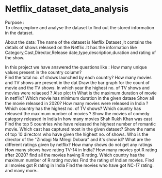# Netflix_dataset_data_analysis
Purpose :  
To clean,explore and analyse the dataset to find out the stored information in the dataset.

About the data:
The name of the dataset is Netflix Dataset ,it contains the details of shows released on the Netflix .It has the information like Category,Cast,Director,Release date,type,description,duration and rating of the show.

In this project we have answered the questions like :
How many unique values present in the country column?        
Find the total no. of shows launched by each country?
How many movies and TV shows are present in the dat
Draw the bar graph for the count of movie and the TV shows.
In which year the highest no. of TV shows and movies were relaesed ? Also plot th
 What is the maximum duration of movie in netflix?
Which movie has minimum duration in the given datase
Show all the movie released in 2020?
How many movies were released in India ?
Which country has the highest no. of TV shows?
Which country has released the maximum number of movies ?
Show the movies of comedy category released in India 
In how many movies Shah Rukh Khan was cast
Find the top 5 countries who have released the highest number of romantic movie.
Which cast has captured most in the given dataset?
Show the name of top 10 directors who have given the highest no. of shows.
Who is the director of the "Zindagi Na Milegi Dobara" and it's show id?
What are the different ratings given by netflix?
How many shows do not get any ratings
How many shows have rating TV-14 in India?
How many movies got R rating after 2020?
find all the movies having R rating.
Which country has the maximum number of R rating movies
Find the rating of Indian movies.
Find all movies got R rating in India
Find the movies who have got NC-17 rating.
and many more..

